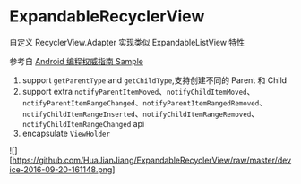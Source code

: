 # ExpandableRecyclerView
自定义 RecyclerView.Adapter 实现类似 ExpandableListView 特性

参考自 [Android 编程权威指南 Sample](https://www.bignerdranch.com/blog/expand-a-recyclerview-in-four-steps/?utm_source=Android+Weekly&utm_campaign=8f0cc3ff1f-Android_Weekly_165&utm_medium=email&utm_term=0_4eb677ad19-8f0cc3ff1f-337834121)

1. support `getParentType` and `getChildType`,支持创建不同的 Parent 和 Child
2. support extra `notifyParentItemMoved`、`notifyChildItemMoved`、`notifyParentItemRangeChanged`、`notifyParentItemRangedRemoved`、`notifyChildItemRangeInserted`、`notifyChildItemRangeRemoved`、`notifyChildItemRangeChanged` api
3. encapsulate `ViewHolder`

![][https://github.com/HuaJianJiang/ExpandableRecyclerView/raw/master/device-2016-09-20-161148.png]
